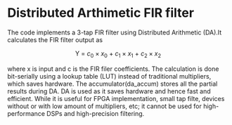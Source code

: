 # Distributed Arthimetic FIR filter
The code implements a 3-tap FIR filter using Distributed Arithmetic (DA).It calculates the FIR filter output as  
                                                                          <div align="center">

Y = $c_0 \times x_0$ + $c_1 \times x_1$ + $c_2 \times x_2$

</div>
  
where x is input and c is the FIR filer coefficients. The calculation is done bit-serially using a lookup table (LUT) instead of traditional multipliers, which saves hardware. The accumulator(da_accum) stores all the partial results during DA. DA is used as it saves hardware and hence fast and efficient. While it is useful for FPGA implementation, small tap filte, devices without or with low amount of multipliers, etc; it cannot be used for high-performance DSPs and high-precision filtering.
